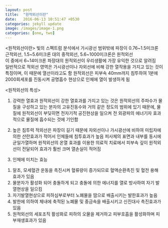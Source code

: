 ```yaml
---
layout: post
title:  "원적외선이란"
date:   2016-06-13 10:51:47 +0530
categories: jekyll update
image: /images/image-1.png
categories: [one, two]
---
```

<원적외선이란>
빛의 스펙트럼 분석에서 가시광선 범위밖에 파장이 
0.76~1.5미크론  근적외선, 1.5~5.6미크론 대의 중적외선, 5.6~1000미크론은 원적외선  
이 중에서 6~14미크론 파장대의 원적외선이 우리생활에 가장 유익한 것으로 알려짐   
일반적으로 적외선 영역은 가시광선이나 자외선에 비해 강한 열작용을 가지고 있는 것이 특징이며, 이 때문에 열선이라고도 함
원적외선은 피부속 40mm까지 침투하여 1분에 2000회세포를 진동시켜 공명흡수 현상으로 인체에 열이 발생하게 됨

<원적외선의 특성>
1.	강력한 열효과
원적외선이 강한 열효과를 가지고 있는 것은 원적외선의 주파수가 물질을 구성하고 있는 분자의 고유진동수와 거의 같은 정도의 범위에 있기 때문에, 물질에 원적외선이 부딪히면 전자기적 공진현상을 일으켜 전 외광파의 에너기자 효과적으로 물질에 흡수되는 것에 기인함

2.	높은 침투력
적외선은 파장이 길기 때문에 자외선이나 가시광선에 비하여 미립자에 의한 산란효과가 적어서 인체들에 침투효과가 높음 
피사체의 표면과 내부를 동시에 균일가열하며 원적외선의 온열 효과를 이용한 의료적 치료에서 피부속 깊이 원적외선이 전달되어 효과가 훨씬 크며 열손실이 적어짐

3.	인체에 미치는 효능
1) 말초, 모세혈관 운동을 촉진시켜 혈류량이 증가되므로 혈액순환촉진 및 혈전 용해 효과가 있음
2) 물분자가 활성화 되어 충돌하게 되고 충돌에 의한 에너지를 열로 방사하여 자기 발열현상을 일으킴
3) 자기발열현상으로 피하심부로부터 노폐물을 땀으로 배출시키는 발한효과가 높음
4) 발한에 의하여 체내에 축적된 노폐물 및 중금속을 배출시키고 신진대사 촉진효과가 있음
5) 원적외선의 세포조직 활성화로 피하의 오물을 제거하고 피부호흡을 활성화하며 피부재생효과가 있음

